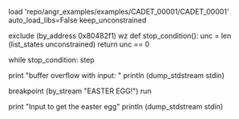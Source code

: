 
load 'repo/angr_examples/examples/CADET_00001/CADET_00001' auto_load_libs=False
keep_unconstrained

exclude (by_address 0x80482f1)
wz
def stop_condition():
    unc = len (list_states unconstrained)
    return unc == 0


while stop_condition:
    step


print "buffer overflow with input: "
println (dump_stdstream stdin)

breakpoint (by_stream "EASTER EGG!")
run

print "Input to get the easter egg"
println (dump_stdstream stdin)

    
    


